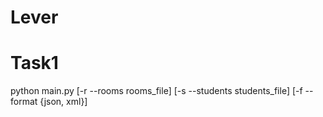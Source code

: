 # Lever
# Task1
python main.py [-r --rooms rooms_file] [-s --students students_file] [-f --format {json, xml}]
